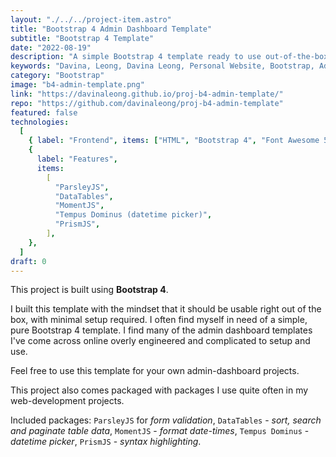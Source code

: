 ```yaml
---
layout: "./../../project-item.astro"
title: "Bootstrap 4 Admin Dashboard Template"
subtitle: "Bootstrap 4 Template"
date: "2022-08-19"
description: "A simple Bootstrap 4 template ready to use out-of-the-box!"
keywords: "Davina, Leong, Davina Leong, Personal Website, Bootstrap, Admin, Template, Bootstrap 4 Admin Dashboard Template, HTML, CSS, Font Awesome 5, Bootstrap 4, ParsleyJS, DataTables, MomentJS, Tempus Dominus, DateTimePicker, PrismJS"
category: "Bootstrap"
image: "b4-admin-template.png"
link: "https://davinaleong.github.io/proj-b4-admin-template/"
repo: "https://github.com/davinaleong/proj-b4-admin-template"
featured: false
technologies:
  [
    { label: "Frontend", items: ["HTML", "Bootstrap 4", "Font Awesome 5"] },
    {
      label: "Features",
      items:
        [
          "ParsleyJS",
          "DataTables",
          "MomentJS",
          "Tempus Dominus (datetime picker)",
          "PrismJS",
        ],
    },
  ]
draft: 0
---
```


This project is built using **Bootstrap 4**.

I built this template with the mindset that it should be usable right out of the box, with minimal setup required. I often find myself in need of a simple, pure Bootstrap 4 template. I find many of the admin dashboard templates I've come across online overly engineered and complicated to setup and use.

Feel free to use this template for your own admin-dashboard projects.

This project also comes packaged with packages I use quite often in my web-development projects.

Included packages: `ParsleyJS` for _form validation_, `DataTables` - _sort, search and paginate table data_, `MomentJS` - _format date-times_, `Tempus Dominus` - _datetime picker_, `PrismJS` - _syntax highlighting_.
